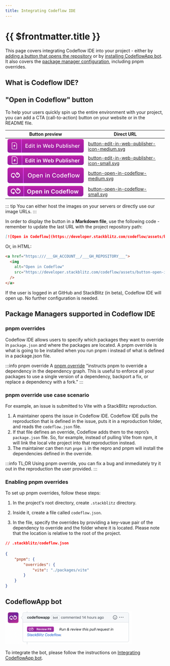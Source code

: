 ```yaml
---
title: Integrating Codeflow IDE
---
```


# {{ $frontmatter.title }}

This page covers integrating Codeflow IDE into your project - either by [adding a button that opens the repository](#open-in-codeflow-button) or by [installing CodeflowApp bot](#codeflowapp-bot). It also covers the [package manager configuration](#package-managers-supported-in-codeflow-ide), including pnpm overrides.

## What is Codeflow IDE?

<!--@include: ./parts/codeflow.md-->

## "Open in Codeflow" button

To help your users quickly spin up the entire environment with your project, you can add a CTA (call-to-action) button on your website or in the README file. 

| Button preview | Direct URL |
| --- | --- |
| <img alt="Edit in Web Publisher" src="./assets/button-edit-in-web-publisher-icon-medium.svg" /> | <a href="./assets/button-edit-in-web-publisher-icon-medium.svg" target="_blank">button-edit-in-web-publisher-icon-medium.svg</a> |
| <img alt="Edit in Web Publisher" src="./assets/button-edit-in-web-publisher-icon-small.svg" /> | <a href="./assets/button-edit-in-web-publisher-icon-small.svg" target="_blank">button-edit-in-web-publisher-icon-small.svg</a> |
| <img alt="Open in Codeflow" src="./assets/button-open-in-codeflow-medium.svg" /> | <a href="./assets/button-open-in-codeflow-medium.svg" target="_blank">button-open-in-codeflow-medium.svg</a> |
| <img alt="Open in Codeflow" src="./assets/button-open-in-codeflow-small.svg" /> | <a href="./assets/button-open-in-codeflow-small.svg" target="_blank">button-open-in-codeflow-small.svg</a> |

::: tip
You can either host the images on your servers or directly use our image URLs.
:::

In order to display the button in a **Markdown file**, use the following code - remember to update the last URL with the project repository path:

```md
[![Open in Codeflow](https://developer.stackblitz.com/codeflow/assets/button-open-in-codeflow-medium.svg)](https:///___GH_ACCOUNT__/___GH_REPOSITORY___)
```

Or, in HTML:

```html
<a href="https:///___GH_ACCOUNT__/___GH_REPOSITORY___">
  <img
    alt="Open in Codeflow"
    src="https://developer.stackblitz.com/codeflow/assets/button-open-in-codeflow-medium.svg"
  />
</a>
```

If the user is logged in at GitHub and StackBlitz (in beta), Codeflow IDE will open up. No further configuration is needed. 

## Package Managers supported in Codeflow IDE

<!--@include: ./parts/supported-packages.md-->

### pnpm overrides

Codeflow IDE allows users to specify which packages they want to override in `package.json` and where the packages are located. A pnpm override is what is going to be installed when you run pnpm i instead of what is defined in a package.json file.

:::info pnpm override
A [pnpm override](https://pnpm.io/package_json#pnpmoverrides) "instructs pnpm to override a dependency in the dependency graph. This is useful to enforce all your packages to use a single version of a dependency, backport a fix, or replace a dependency with a fork."
:::

### pnpm override use case scenario

For example, an issue is submitted to Vite with a StackBlitz reproduction.
1. A maintainer opens the issue in Codeflow IDE. Codeflow IDE pulls the reproduction that is defined in the issue, puts it in a reproduction folder, and
reads the `codeflow.json` file. 
2. If that file defines an override, Codeflow adds them to the repro’s `package.json` file. So, for example, instead of pulling Vite from npm, it will link the local vite project into that reproduction instead.
3. The maintainer can then run `pnpm i` in the repro and pnpm will install the dependencies defined in the override.

:::info TL;DR
Using pnpm override, you can fix a bug and immediately try it out in the reproduction the user provided.
:::

### Enabling pnpm overrides

To set up pnpm overrides, follow these steps:

1. In the project's root directory, create `.stackblitz` directory.

2. Inside it, create a file called `codeflow.json`.

3. In the file, specify the overrides by providing a key-vaue pair of the dependency to override and the folder where it is located. Please note that the location is relative to the root of the project.

```json
// .stackblitz/codeflow.json

{
    "pnpm": {
        "overrides": {
            "vite": "./packages/vite"
        }
    }
}
```

## CodeflowApp bot

<!--@include: ./parts/codeflowapp-bot.md-->

<img lang="en" src="./assets/codeflowapp-pr.png" alt="CodeflowApp bot in action" style="width: 400px"/>

To integrate the bot, please follow the instructions on [Integrating CodeflowApp bot](./integrating-codeflowapp-bot.md).

